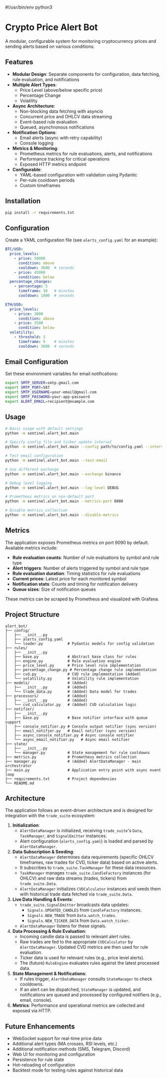 #!/usr/bin/env python3
# Crypto Price Alert Bot

A modular, configurable system for monitoring cryptocurrency prices and sending alerts based on various conditions.

## Features

- **Modular Design**: Separate components for configuration, data fetching, rule evaluation, and notifications
- **Multiple Alert Types**:
  - Price Level (above/below specific price)
  - Percentage Change
  - Volatility
- **Async Architecture**:
  - Non-blocking data fetching with asyncio
  - Concurrent price and OHLCV data streaming
  - Event-based rule evaluation
  - Queued, asynchronous notifications
- **Notification Options**:
  - Email alerts (async with retry capability)
  - Console logging
- **Metrics & Monitoring**:
  - Prometheus metrics for rule evaluations, alerts, and notifications
  - Performance tracking for critical operations
  - Exposed HTTP metrics endpoint
- **Configurable**:
  - YAML-based configuration with validation using Pydantic
  - Per-rule cooldown periods
  - Custom timeframes

## Installation

```bash
pip install -r requirements.txt
```

## Configuration

Create a YAML configuration file (see `alerts_config.yaml` for an example):

```yaml
BTC/USD:
  price_levels:
    - price: 50000
      condition: above
      cooldown: 3600  # seconds
    - price: 45000
      condition: below
  percentage_changes:
    - percentage: 5
      timeframe: 10   # minutes
      cooldown: 1800  # seconds

ETH/USD:
  price_levels:
    - price: 3000
      condition: above
    - price: 2500
      condition: below
  volatility:
    - threshold: 3
      timeframe: 5    # minutes
      cooldown: 3600  # seconds
```

## Email Configuration

Set these environment variables for email notifications:

```bash
export SMTP_SERVER=smtp.gmail.com
export SMTP_PORT=587
export SMTP_USERNAME=your-email@gmail.com
export SMTP_PASSWORD=your-app-password
export ALERT_EMAIL=recipient@example.com
```

## Usage

```bash
# Basic usage with default settings
python -m sentinel.alert_bot.main

# Specify config file and ticker update interval
python -m sentinel.alert_bot.main --config path/to/config.yaml --interval 10

# Test email configuration
python -m sentinel.alert_bot.main --test-email

# Use different exchange
python -m sentinel.alert_bot.main --exchange binance

# Debug level logging
python -m sentinel.alert_bot.main --log-level DEBUG

# Prometheus metrics on non-default port
python -m sentinel.alert_bot.main --metrics-port 8080

# Disable metrics collection
python -m sentinel.alert_bot.main --disable-metrics
```

## Metrics

The application exposes Prometheus metrics on port 9090 by default. Available metrics include:

- **Rule evaluation counts**: Number of rule evaluations by symbol and rule type
- **Alert triggers**: Number of alerts triggered by symbol and rule type
- **Rule evaluation duration**: Timing statistics for rule evaluations
- **Current prices**: Latest price for each monitored symbol
- **Notification stats**: Counts and timing for notification delivery
- **Queue sizes**: Size of notification queues

These metrics can be scraped by Prometheus and visualized with Grafana.

## Project Structure

```
alert_bot/
├── config/
│   ├── __init__.py
│   ├── alerts_config.yaml
│   └── loader.py           # Pydantic models for config validation
├── rules/
│   ├── __init__.py
│   ├── base.py             # Abstract base class for rules
│   ├── engine.py           # Rule evaluation engine
│   ├── price_level.py      # Price level rule implementation
│   ├── percentage_change.py # Percentage change rule implementation
│   ├── cvd.py              # CVD rule implementation (Added)
│   └── volatility.py       # Volatility rule implementation
├── models/                 # (Added)
│   ├── __init__.py         # (Added)
│   └── trade_data.py       # (Added) Data model for trades
├── processors/             # (Added)
│   ├── __init__.py         # (Added)
│   └── cvd_calculator.py   # (Added) CVD calculation logic
├── notifier/
│   ├── __init__.py
│   ├── base.py             # Base notifier interface with queue support
│   ├── console_notifier.py # Console output notifier (sync version)
│   ├── email_notifier.py   # Email notifier (sync version)
│   ├── async_console_notifier.py # Async console notifier
│   └── async_email_notifier.py   # Async email notifier
├── state/
│   ├── __init__.py
│   └── manager.py          # State management for rule cooldowns
├── metrics.py              # Prometheus metrics collection
├── manager.py              # (Added) AlertDataManager - main orchestrator
├── main.py                 # Application entry point with async event loop
├── requirements.txt        # Project dependencies
└── README.md
```

## Architecture

The application follows an event-driven architecture and is designed for integration with the `trade_suite` ecosystem:

1.  **Initialization**:
    *   `AlertDataManager` is initialized, receiving `trade_suite`'s `Data`, `TaskManager`, and `SignalEmitter` instances.
    *   Alert configuration (`alerts_config.yaml`) is loaded and parsed by `AlertDataManager`.
2.  **Data Subscription & Seeding**:
    *   `AlertDataManager` determines data requirements (specific OHLCV timeframes, raw trades for CVD, ticker data) based on active alerts.
    *   It subscribes to `trade_suite.TaskManager` for these data resources.
    *   `TaskManager` manages `trade_suite.CandleFactory` instances (for OHLCV) and raw data streams (trades, tickers) from `trade_suite.Data`.
    *   `AlertDataManager` initializes `CVDCalculator` instances and seeds them with historical trade data fetched via `trade_suite.Data`.
3.  **Live Data Handling & Events**:
    *   `trade_suite.SignalEmitter` broadcasts data updates:
        *   `Signals.UPDATED_CANDLES` from `CandleFactory` instances.
        *   `Signals.NEW_TRADE` from `Data.watch_trades`.
        *   `Signals.NEW_TICKER_DATA` from `Data.watch_ticker`.
    *   `AlertDataManager` listens for these signals.
4.  **Data Processing & Rule Evaluation**:
    *   Incoming candle data is passed to relevant alert rules.
    *   Raw trades are fed to the appropriate `CVDCalculator` by `AlertDataManager`. Updated CVD metrics are then used for rule evaluation.
    *   Ticker data is used for relevant rules (e.g., price level alerts).
    *   The (future) `RuleEngine` evaluates rules against the latest processed data.
5.  **State Management & Notifications**:
    *   If rules trigger, `AlertDataManager` consults `StateManager` to check cooldowns.
    *   If an alert can be dispatched, `StateManager` is updated, and notifications are queued and processed by configured notifiers (e.g., email, console).
6.  **Metrics**: Performance and operational metrics are collected and exposed via HTTP.

## Future Enhancements

- WebSocket support for real-time price data
- Additional alert types (MA crosses, RSI levels, etc.)
- Additional notification methods (SMS, Telegram, Discord)
- Web UI for monitoring and configuration
- Persistence for rule state
- Hot-reloading of configuration
- Backtest mode for testing rules against historical data 